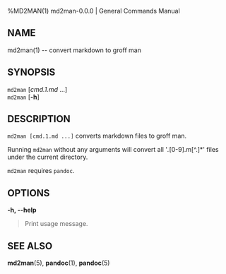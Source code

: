 %MD2MAN(1) md2man-0.0.0 | General Commands Manual

NAME
-----

md2man(1) -- convert markdown to groff man

SYNOPSIS
----------

`md2man` [*cmd.1.md* ...]\
`md2man` [**-h**]

DESCRIPTION
------------

`md2man [cmd.1.md ...]` converts markdown files to groff man.

Running `md2man` without any arguments will convert all '*.*[0-9].m[^.]*' files
under the current directory.

`md2man` requires `pandoc`.

OPTIONS
--------

**-h, --help**

> Print usage message.

SEE ALSO
----------

**md2man**(5), **pandoc**(1), **pandoc**(5)
